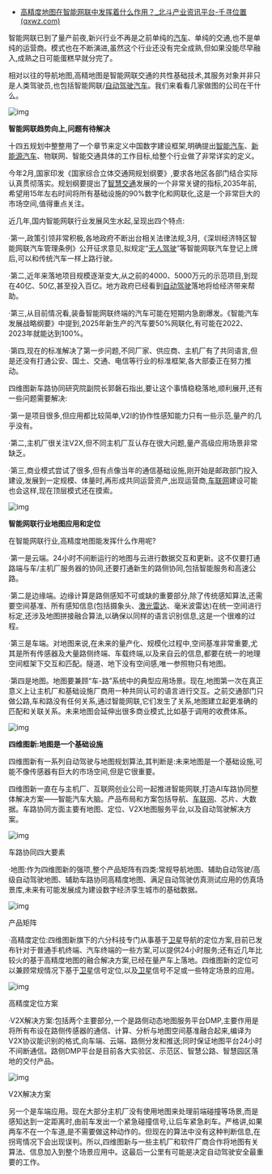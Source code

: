 - [高精度地图在智能网联中发挥着什么作用？_北斗产业资讯平台-千寻位置 (qxwz.com)](https://www.qxwz.com/zixun/5798687128)

智能网联已到了量产前夜,新兴行业不再是之前单纯的[汽车](https://www.ofweek.com/auto/)、单纯的交通,也不是单纯的运营商。模式也在不断演进,虽然这个行业还没有完全成熟,但如果没能尽早融入,成熟之日可能蛋糕早就分完了。

相对以往的导航地图,高精地图是智能网联交通的共性基础技术,其服务对象并非只是人类驾驶员,也包括智能网联/[自动驾驶汽车](https://www.ofweek.com/auto/CAT-70109-automaticdriving.html)。我们来看看几家做图的公司在干什么。

![img](http://wdy-crawler-article-image-lab.oss-cn-beijing.aliyuncs.com/15698172-0c98b3a13e74e46ae689baecb81e8ae3.jpg)

**智能网联趋势向上,问题有待解决**

十四五规划中整整用了一个章节来定义中国数字建设框架,明确提出[智能汽车](https://www.ofweek.com/auto/)、[新能源汽车](https://nev.ofweek.com/)、物联网、智能交通具体的工作目标,给整个行业做了非常详实的定义。

今年2月,国家印发《国家综合立体交通网规划纲要》,要求各地区各部门结合实际认真贯彻落实。规划纲要提出了[智慧交通](https://www.qxwz.com/baike/784293912)发展的一个非常关键的指标,2035年前,希望用15年左右时间将所有基础设施的90%数字化和网联化,这是一个非常巨大的市场空间,值得重点关注。

近几年,国内智能网联行业发展风生水起,呈现出四个特点:

·第一,政策引领非常积极,各地政府不断出台相关法律法规,3月,《深圳经济特区智能网联汽车管理条例》公开征求意见,拟规定“[无人驾驶](https://www.ofweek.com/auto/tag-无人驾驶.HTM)”等智能网联汽车登记上牌后,可以和传统汽车一样上路行驶。

·第二,近年来落地项目规模逐渐变大,从之前的4000、5000万元的示范项目,到现在40亿、50亿,甚至投入百亿。地方政府已经看到[自动驾驶](https://www.ofweek.com/auto/CAT-70109-automaticdriving.html)落地将给经济带来帮助。

·第三,从目前情况看,装备智能网联终端的汽车可能在短期内急剧爆发。《智能汽车发展战略纲要》中提到,2025年新生产的汽车要50%网联化,有可能在2022、2023年就能达到100%。

·第四,现在的标准解决了第一步问题,不同厂家、供应商、主机厂有了共同语言,但是还没有打通公安、国土、交通、电信等行业的标准框架,各大部委正在努力推动。

四维图新车路协同研究院副院长郭磐石指出,要让这个事情稳稳落地,顺利展开,还有一些问题需要解决:

·第一是项目很多,但应用都比较简单,V2I的协作性感知能力只有一些示范,量产的几乎没有。

·第二,主机厂很关注V2X,但不同主机厂互认存在很大问题,量产高级应用场景非常缺乏。

·第三,商业模式尝试了很多,但有点像当年的通信基础设施,刚开始是邮政部门投入建设,发展到一定规模、体量时,再形成共同运营资产,出现运营商,[车联网](https://www.qxwz.com/baike/660413210)建设可能也会这样,现在顶层模式还在摸索。

![img](http://wdy-crawler-article-image-lab.oss-cn-beijing.aliyuncs.com/15698172-69a49acc5e02f6b66d2a9dc475f79ddb.jpg)

**智能网联行业地图应用和定位**

在智能网联行业,高精度地图能发挥什么作用呢?

·第一是云端。24小时不间断运行的地图与云进行数据交互和更新。这不仅要打通路端与车/主机厂服务器的协同,还要打通新生的路侧协同,包括智能服务和高速公路。

·第二是边缘端。边缘计算是路侧感知不可或缺的重要部分,除了传统感知算法,还需要空间基准、所有感知信息(包括摄象头、[激光雷达](https://www.qxwz.com/baike/259673136)、毫米波雷达)在统一空间进行标定,还涉及地图拼接融合算法,以确保以同样的语言识别信息,这是一个很难的过程。

·第三是车端。对地图来说,在未来的量产化、规模化过程中,空间基准非常重要,尤其是所有传感器及大量路侧终端、车载终端,以及来自云的信息,都要在统一的地理空间框架下交互和匹配。隧道、地下没有空间感,唯一参照物只有地图。

·第四是地图。地图要兼顾“车-路”系统中的典型应用场景。现在,地图第一次在真正意义上让主机厂和基础设施厂商用一种共同认可的语言进行交互。之前交通部门只做公路,车和路没有任何关系,通过智能网联,它们发生了关系,地图建立起更准确的匹配和关联关系。未来地图会延伸出很多商业模式,比如基于调用的收费体系。

![img](http://wdy-crawler-article-image-lab.oss-cn-beijing.aliyuncs.com/15698172-d9f8b3550cdee0d8d348ac7eb9bf03d5.jpg)

**四维图新:地图是一个基础设施**

四维图新有一系列自动驾驶与地图规划算法,其判断是:未来地图是一个基础设施,可能不像传感器有巨大的市场空间,但是它很重要。

四维图新一直在与主机厂、互联网创业公司一起推进智能网联,打造AI车路协同整体解决方案——智能汽车大脑。产品布局和方案包括导航、[车联网](https://www.qxwz.com/baike/660413210)、芯片、大数据。车路协同方面主要有地图、定位、V2X地图服务平台,以及自动驾驶解决方案。

![img](http://wdy-crawler-article-image-lab.oss-cn-beijing.aliyuncs.com/15698172-b4b4a7a411138a9c5bea5291509a91a1.jpg)

车路协同四大要素

·地图:作为四维图新的强项,整个产品矩阵有四类:常规导航地图、辅助自动驾驶/高级自动驾驶地图、辅助车路协同高精度地图、满足自动驾驶仿真测试应用的仿真场景库,未来有可能发展成为建设数字经济孪生城市的基础数据。

![img](http://wdy-crawler-article-image-lab.oss-cn-beijing.aliyuncs.com/15698172-601fbda9f8576059844f024e47ab2915.jpg)

产品矩阵

·高精度定位:四维图新旗下的六分科技专门从事基于[卫星](https://www.qxwz.com/baike/912354035)导航的定位方案,目前已发布针对于普通手机终端、汽车终端的一些方案,可以提供24小时服务;还有近几年比较火的基于高精度地图的融合解决方案,已经在量产车上落地。四维图新的定位可以兼顾常规情况下基于[卫星](https://www.qxwz.com/baike/912354035)信号定位,以及[卫星](https://www.qxwz.com/baike/912354035)信号不足或一些特定场景的应用。

![img](http://wdy-crawler-article-image-lab.oss-cn-beijing.aliyuncs.com/15698172-e339317edb5e6ca679729c712e401f83.jpg)

高精度定位方案

·V2X解决方案:包括两个主要部分,一个是路侧动态地图服务平台DMP,主要作用是将所有布设在路侧传感器的通信、计算、分析与地图空间基准融合起来,编译为V2X协议能识别的格式,向车端、云端、路侧分发和推送;同时保证地图平台24小时不间断通信。路侧DMP平台是目前各大实验区、示范区、智慧公路、智慧园区落地的交付产品。

![img](http://wdy-crawler-article-image-lab.oss-cn-beijing.aliyuncs.com/15698172-e339317edb5e6ca679729c712e401f83.jpg)

V2X解决方案

另一个是车端应用。现在大部分主机厂没有使用地图来处理前端碰撞等场景,而是感知达到一定距离时,由前车发出一个紧急碰撞信号,让后车紧急刹车。严格讲,如果两车不在一个车道,是不需要做这种动作的。但现在的算法中没有这种判断信息,在拐弯情况下会出现误判。所以,四维图新与一些主机厂和软件厂商合作将地图有关算法、信息加入到整个场景应用中。这最后一公里有可能是决定自动驾驶安全最重要的工作。